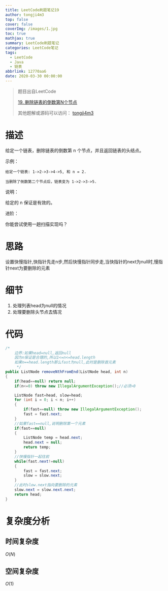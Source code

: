 ```yaml
---
title: LeetCode刷题笔记19
author: tongji4m3
top: false
cover: false
coverImg: /images/1.jpg
toc: true
mathjax: true
summary: LeetCode刷题笔记
categories: LeetCode笔记
tags:
  - LeetCode
  - Java
  - 链表
abbrlink: 12770aa6
date: 2020-03-30 00:00:00
---
```


> 题目出自LeetCode
>
>  [19. 删除链表的倒数第N个节点](https://leetcode-cn.com/problems/remove-nth-node-from-end-of-list/)
>
>  其他题解或源码可以访问： [tongji4m3](https://github.com/tongji4m3/LeetCode)



# 描述
给定一个链表，删除链表的倒数第 n 个节点，并且返回链表的头结点。

示例：
```
给定一个链表: 1->2->3->4->5, 和 n = 2.

当删除了倒数第二个节点后，链表变为 1->2->3->5.
```
说明：

给定的 n 保证是有效的。

进阶：

你能尝试使用一趟扫描实现吗？

# 思路

设置快慢指针,快指针先走n步,然后快慢指针同步走,当快指针的next为null时,慢指针next为要删除的元素

# 细节

1. 处理列表head为null的情况
2. 处理要删除头节点去情况

# 代码

```java
/*
    边界:如果head=null,返回null
    因为n保证是合理的,所以1<=n<=head.length
    如果n==head.length那么fast为null,此时是删除首元素
     */
public ListNode removeNthFromEnd(ListNode head, int n)
{
    if(head==null) return null;
    if(n<=0) throw new IllegalArgumentException();//必须>0

    ListNode fast=head, slow=head;
    for (int i = 0; i < n; i++)
    {
        if(fast==null) throw new IllegalArgumentException();
        fast = fast.next;
    }
    //如果fast==null,说明删除第一个元素
    if(fast==null)
    {
        ListNode temp = head.next;
        head.next = null;
        return temp;
    }
    //快慢指针一起往前
    while(fast.next!=null)
    {
        fast = fast.next;
        slow = slow.next;
    }
    //此时slow.next指向要删除的元素
    slow.next = slow.next.next;
    return head;
}
```





# 复杂度分析
## 时间复杂度

$O(N)$

## 空间复杂度

$O(1)$